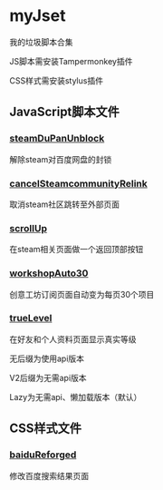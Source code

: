 # myJset
我的垃圾脚本合集

JS脚本需安装Tampermonkey插件

CSS样式需安装stylus插件
## JavaScript脚本文件
### [steamDuPanUnblock](https://github.com/swhoro/myjset/raw/master/steamDuPanUnblock.user.js)
解除steam对百度网盘的封锁
### [cancelSteamcommunityRelink](https://github.com/swhoro/myjset/raw/master/cancelSteamcommunityRelink.user.js)
取消steam社区跳转至外部页面
### [scrollUp](https://github.com/swhoro/myjset/raw/master/scrollUp.user.js)
在steam相关页面做一个返回顶部按钮
### [workshopAuto30](https://github.com/swhoro/myjset/raw/master/workshopAuto30.user.js)
创意工坊订阅页面自动变为每页30个项目
### [trueLevel](https://github.com/swhoro/myjset/raw/master/trueLevelLazy.user.js)
在好友和个人资料页面显示真实等级

无后缀为使用api版本

V2后缀为无需api版本

Lazy为无需api、懒加载版本（默认）

## CSS样式文件
### [baiduReforged](https://github.com/swhoro/myjset/raw/master/baidu.user.css)
修改百度搜索结果页面

